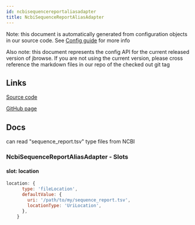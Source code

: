 ```yaml
---
id: ncbisequencereportaliasadapter
title: NcbiSequenceReportAliasAdapter
---
```


Note: this document is automatically generated from configuration objects in our
source code. See [Config guide](/docs/config_guide) for more info

Also note: this document represents the config API for the current released
version of jbrowse. If you are not using the current version, please cross
reference the markdown files in our repo of the checked out git tag

## Links

[Source code](https://github.com/GMOD/jbrowse-components/blob/main/plugins/config/src/NcbiSequenceReportAliasAdapter/configSchema.ts)

[GitHub page](https://github.com/GMOD/jbrowse-components/tree/main/website/docs/config/NcbiSequenceReportAliasAdapter.md)

## Docs

can read "sequence_report.tsv" type files from NCBI

### NcbiSequenceReportAliasAdapter - Slots

#### slot: location

```js
location: {
      type: 'fileLocation',
      defaultValue: {
        uri: '/path/to/my/sequence_report.tsv',
        locationType: 'UriLocation',
      },
    }
```
